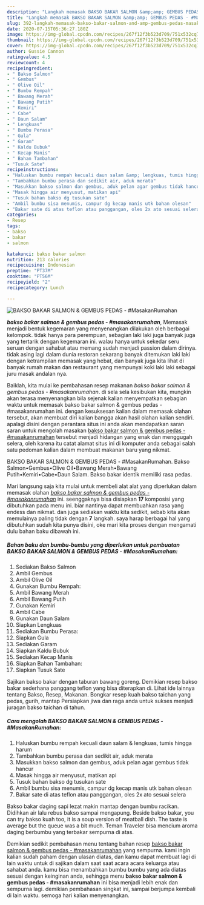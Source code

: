 ```yaml
---
description: "Langkah memasak BAKSO BAKAR SALMON &amp;amp; GEMBUS PEDAS - #MasakanRumahan Lezat"
title: "Langkah memasak BAKSO BAKAR SALMON &amp;amp; GEMBUS PEDAS - #MasakanRumahan Lezat"
slug: 392-langkah-memasak-bakso-bakar-salmon-and-amp-gembus-pedas-masakanrumahan-lezat
date: 2020-07-15T05:36:27.180Z
image: https://img-global.cpcdn.com/recipes/267f12f3b523d709/751x532cq70/bakso-bakar-salmon-gembus-pedas-masakanrumahan-foto-resep-utama.jpg
thumbnail: https://img-global.cpcdn.com/recipes/267f12f3b523d709/751x532cq70/bakso-bakar-salmon-gembus-pedas-masakanrumahan-foto-resep-utama.jpg
cover: https://img-global.cpcdn.com/recipes/267f12f3b523d709/751x532cq70/bakso-bakar-salmon-gembus-pedas-masakanrumahan-foto-resep-utama.jpg
author: Gussie Cannon
ratingvalue: 4.5
reviewcount: 4
recipeingredient:
- " Bakso Salmon"
- " Gembus"
- " Olive Oil"
- " Bumbu Rempah"
- " Bawang Merah"
- " Bawang Putih"
- " Kemiri"
- " Cabe"
- " Daun Salam"
- " Lengkuas"
- " Bumbu Perasa"
- " Gula"
- " Garam"
- " Kaldu Bubuk"
- " Kecap Manis"
- " Bahan Tambahan"
- "Tusuk Sate"
recipeinstructions:
- "Haluskan bumbu rempah kecuali daun salam &amp; lengkuas, tumis hingga harum"
- "Tambahkan bumbu perasa dan sedikit air, aduk merata"
- "Masukkan bakso salmon dan gembus, aduk pelan agar gembus tidak hancur"
- "Masak hingga air menyusut, matikan api"
- "Tusuk bahan bakso dg tusukan sate"
- "Ambil bumbu sisa menumis, campur dg kecap manis utk bahan olesan"
- "Bakar sate di atas teflon atau panggangan, oles 2x ato sesuai selera"
categories:
- Resep
tags:
- bakso
- bakar
- salmon

katakunci: bakso bakar salmon 
nutrition: 213 calories
recipecuisine: Indonesian
preptime: "PT37M"
cooktime: "PT56M"
recipeyield: "2"
recipecategory: Lunch

---
```



![BAKSO BAKAR SALMON &amp; GEMBUS PEDAS - #MasakanRumahan](https://img-global.cpcdn.com/recipes/267f12f3b523d709/751x532cq70/bakso-bakar-salmon-gembus-pedas-masakanrumahan-foto-resep-utama.jpg)

<b><i>bakso bakar salmon &amp; gembus pedas - #masakanrumahan</i></b>, Memasak menjadi bentuk kegemaran yang menyenangkan dilakukan oleh berbagai kelompok. tidak hanya para perempuan, sebagian laki laki juga banyak juga yang tertarik dengan kegemaran ini. walau hanya untuk sekedar seru seruan dengan sahabat atau memang sudah menjadi passion dalam dirinya. tidak asing lagi dalam dunia restoran sekarang banyak ditemukan laki laki dengan ketrampilan memasak yang hebat, dan banyak juga kita lihat di banyak rumah makan dan restaurant yang mempunyai koki laki laki sebagai juru masak andalan nya.

Baiklah, kita mulai ke pembahasan resep makanan <i>bakso bakar salmon &amp; gembus pedas - #masakanrumahan</i>. di sela sela kesibukan kita, mungkin akan terasa menyenangkan bila sejenak kalian menyempatkan sebagian waktu untuk memasak bakso bakar salmon &amp; gembus pedas - #masakanrumahan ini. dengan kesuksesan kalian dalam memasak olahan tersebut, akan membuat diri kalian bangga akan hasil olahan kalian sendiri. apalagi disini dengan perantara situs ini anda akan mendapatkan saran saran untuk mengolah masakan <u>bakso bakar salmon &amp; gembus pedas - #masakanrumahan</u> tersebut menjadi hidangan yang enak dan menggugah selera, oleh karena itu catat alamat situs ini di komputer anda sebagai salah satu pedoman kalian dalam membuat makanan baru yang nikmat.

BAKSO BAKAR SALMON &amp; GEMBUS PEDAS - #MasakanRumahan. Bakso Salmon•Gembus•Olive Oil•Bawang Merah•Bawang Putih•Kemiri•Cabe•Daun Salam. Bakso bakar identik memiliki rasa pedas.


Mari langsung saja kita mulai untuk membeli alat alat yang diperlukan dalam memasak olahan <u><i>bakso bakar salmon &amp; gembus pedas - #masakanrumahan</i></u> ini. seenggaknya bisa disiapkan <b>17</b> komposisi yang dibutuhkan pada menu ini. biar nantinya dapat membuahkan rasa yang endess dan nikmat. dan juga sediakan waktu kita sedikit, sebab kita akan memulainya paling tidak dengan <b>7</b> langkah. saya harap berbagai hal yang dibutuhkan sudah kita punya disini, oke mari kita proses dengan mengamati dulu bahan baku dibawah ini.

<!--inarticleads1-->

##### Bahan baku dan bumbu-bumbu yang diperlukan untuk pembuatan BAKSO BAKAR SALMON &amp; GEMBUS PEDAS - #MasakanRumahan:

1. Sediakan  Bakso Salmon
1. Ambil  Gembus
1. Ambil  Olive Oil
1. Gunakan  Bumbu Rempah:
1. Ambil  Bawang Merah
1. Ambil  Bawang Putih
1. Gunakan  Kemiri
1. Ambil  Cabe
1. Gunakan  Daun Salam
1. Siapkan  Lengkuas
1. Sediakan  Bumbu Perasa:
1. Siapkan  Gula
1. Sediakan  Garam
1. Siapkan  Kaldu Bubuk
1. Sediakan  Kecap Manis
1. Siapkan  Bahan Tambahan:
1. Siapkan Tusuk Sate


Sajikan bakso bakar dengan taburan bawang goreng. Demikian resep bakso bakar sederhana panggang teflon yang bisa diterapkan di. Lihat ide lainnya tentang Bakso, Resep, Makanan. Bongkar resep kuah bakso taichan yang pedas, gurih, mantap Persiapkan jiwa dan raga anda untuk sukses menjadi juragan bakso taichan di tahun. 

<!--inarticleads2-->

##### Cara mengolah BAKSO BAKAR SALMON &amp; GEMBUS PEDAS - #MasakanRumahan:

1. Haluskan bumbu rempah kecuali daun salam &amp; lengkuas, tumis hingga harum
1. Tambahkan bumbu perasa dan sedikit air, aduk merata
1. Masukkan bakso salmon dan gembus, aduk pelan agar gembus tidak hancur
1. Masak hingga air menyusut, matikan api
1. Tusuk bahan bakso dg tusukan sate
1. Ambil bumbu sisa menumis, campur dg kecap manis utk bahan olesan
1. Bakar sate di atas teflon atau panggangan, oles 2x ato sesuai selera


Bakso bakar daging sapi lezat makin mantap dengan bumbu racikan. Didihkan air lalu rebus bakso sampai mengapung. Beside bakso bakar, you can try bakso kuah too, it is a soup version of meatball dish. The taste is average but the queue was a bit much. Teman Traveler bisa mencium aroma daging berbumbu yang terbakar sempurna di atas. 

Demikian sedikit pembahasan menu tentang bahan resep <u>bakso bakar salmon &amp; gembus pedas - #masakanrumahan</u> yang sempurna. kami ingin kalian sudah paham dengan ulasan diatas, dan kamu dapat membuat lagi di lain waktu untuk di sajikan dalam saat saat acara acara keluarga atau sahabat anda. kamu bisa menambahkan bumbu bumbu yang ada diatas sesuai dengan keinginan anda, sehingga menu <b>bakso bakar salmon &amp; gembus pedas - #masakanrumahan</b> ini bisa menjadi lebih enak dan sempurna lagi. demikian pembahasan singkat ini, sampai berjumpa kembali di lain waktu. semoga hari kalian menyenangkan.
